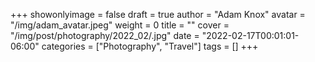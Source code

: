 +++
showonlyimage = false
draft = true
author = "Adam Knox"
avatar = "/img/adam_avatar.jpeg"
weight = 0
title = ""
cover = "/img/post/photography/2022_02/.jpg"
date = "2022-02-17T00:01:01-06:00"
categories = ["Photography", "Travel"]
tags = []
+++
<!--more-->
